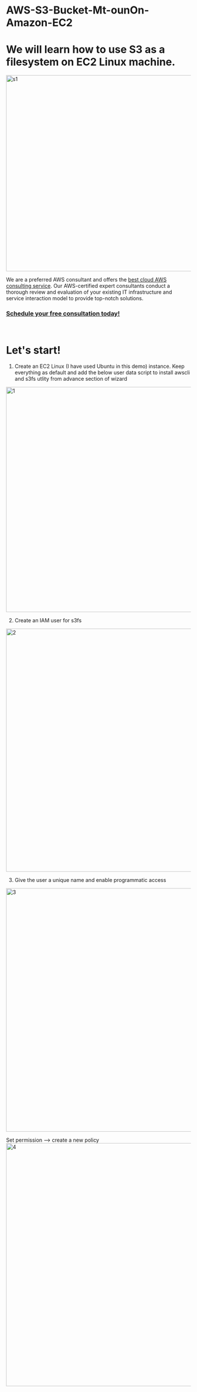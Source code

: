 # AWS-S3-Bucket-Mt-ounOn-Amazon-EC2
# We will learn how to use S3 as a filesystem on EC2 Linux machine.

<img width="534" alt="s1" src="https://user-images.githubusercontent.com/115148205/196610521-48ae4218-1ffe-47de-a187-7280aced8833.PNG">


We are a preferred AWS consultant and offers the <a href="https://www.ecomstreet.com/aws-consulting-services-company/" target="_blank">best cloud AWS consulting service</a>. Our AWS-certified expert consultants conduct a thorough review and evaluation of your existing IT infrastructure and service interaction model to provide top-notch solutions.

<h3><a href="https://www.ecomstreet.com/aws-consulting-services-company/" target="_blank">Schedule your free consultation today!</a></h3> <br/>

# Let's start!

1) Create an EC2 Linux (I have used Ubuntu in this demo) instance.
Keep everything as default and add the below user data script to install awscli and s3fs utlity from advance section of wizard
<img width="613" alt="1" src="https://user-images.githubusercontent.com/115148205/196611356-6096a577-5ca3-4275-8584-3ce21971562c.PNG">

2) Create an IAM user for s3fs
<img width="662" alt="2" src="https://user-images.githubusercontent.com/115148205/196611584-424dd3bc-da37-4b7a-bb65-0ed5d54275c9.PNG">

3) Give the user a unique name and enable programmatic access
<img width="663" alt="3" src="https://user-images.githubusercontent.com/115148205/196611807-155e566f-e120-417b-97cc-f819a911f41e.PNG">

Set permission --> create a new policy
<img width="662" alt="4" src="https://user-images.githubusercontent.com/115148205/196612011-e366c48e-4dec-4746-9d9e-6a9e1b549e10.PNG">

